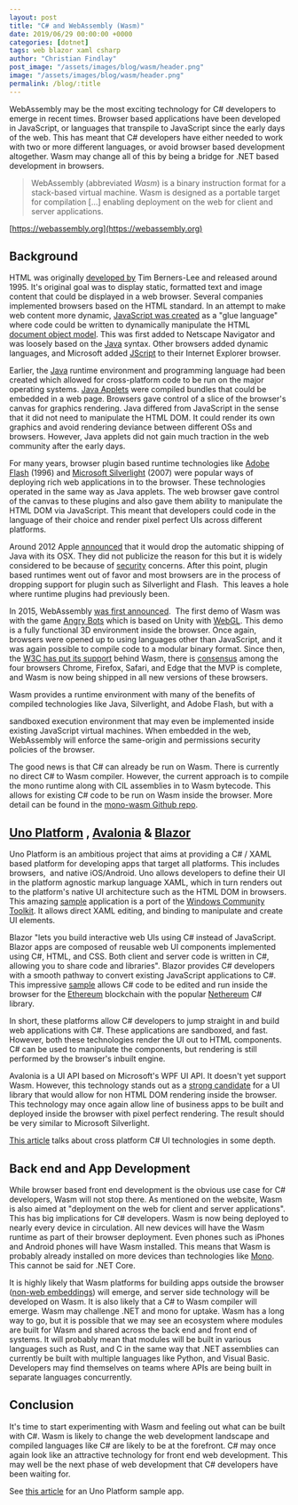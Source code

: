```yaml
---
layout: post
title: "C# and WebAssembly (Wasm)"
date: 2019/06/29 00:00:00 +0000
categories: [dotnet]
tags: web blazor xaml csharp
author: "Christian Findlay"
post_image: "/assets/images/blog/wasm/header.png"
image: "/assets/images/blog/wasm/header.png"
permalink: /blog/:title
---
```


WebAssembly may be the most exciting technology for C# developers to emerge in recent times. Browser based applications have been developed in JavaScript, or languages that transpile to JavaScript since the early days of the web. This has meant that C# developers have either needed to work with two or more different languages, or avoid browser based development altogether. Wasm may change all of this by being a bridge for .NET based development in browsers.

> WebAssembly (abbreviated _Wasm_) is a binary instruction format for a stack-based virtual machine. Wasm is designed as a portable target for compilation \[...\] enabling deployment on the web for client and server applications.

[https://webassembly.org](https://webassembly.org)

## Background
HTML was originally [developed by](https://en.wikipedia.org/wiki/HTML#History) Tim Berners-Lee and released around 1995. It's original goal was to display static, formatted text and image content that could be displayed in a web browser. Several companies implemented browsers based on the HTML standard. In an attempt to make web content more dynamic, [JavaScript was created](https://en.wikipedia.org/wiki/JavaScript#Beginnings_at_Netscape) as a "glue language" where code could be written to dynamically manipulate the HTML [document object model](https://en.wikipedia.org/wiki/Document_Object_Model). This was first added to Netscape Navigator and was loosely based on the [Java](https://en.wikipedia.org/wiki/Java_(programming_language)) syntax. Other browsers added dynamic languages, and Microsoft added [JScript](https://en.wikipedia.org/wiki/JScript) to their Internet Explorer browser.

Earlier, the [Java](https://en.wikipedia.org/wiki/Java_(programming_language)#History) runtime environment and programming language had been created which allowed for cross-platform code to be run on the major operating systems. [Java Applets](https://en.wikipedia.org/wiki/Java_applet#Embedding_into_a_web_page) were compiled bundles that could be embedded in a web page. Browsers gave control of a slice of the browser's canvas for graphics rendering. Java differed from JavaScript in the sense that it did not need to manipulate the HTML DOM. It could render its own graphics and avoid rendering deviance between different OSs and browsers. However, Java applets did not gain much traction in the web community after the early days.

For many years, browser plugin based runtime technologies like [Adobe Flash](https://en.wikipedia.org/wiki/Adobe_Flash_Player) (1996) and [Microsoft Silverlight](https://en.wikipedia.org/wiki/Microsoft_Silverlight) (2007) were popular ways of deploying rich web applications in to the browser. These technologies operated in the same way as Java applets. The web browser gave control of the canvas to these plugins and also gave them ability to manipulate the HTML DOM via JavaScript. This meant that developers could code in the language of their choice and render pixel perfect UIs across different platforms.

Around 2012 Apple [announced](https://www.huffpost.com/entry/apple-drops-java-mac_n_1989623) that it would drop the automatic shipping of Java with its OSX. They did not publicize the reason for this but it is widely considered to be because of [security](https://en.wikipedia.org/wiki/Java_security) concerns. After this point, plugin based runtimes went out of favor and most browsers are in the process of dropping support for plugin such as Silverlight and Flash.  This leaves a hole where runtime plugins had previously been.

In 2015, WebAssembly [was first announced](https://en.wikipedia.org/wiki/WebAssembly#History).  The first demo of Wasm was with the game [Angry Bots](https://beta.unity3d.com/jonas/AngryBots/) which is based on Unity with [WebGL](https://en.wikipedia.org/wiki/WebGL). This demo is a fully functional 3D environment inside the browser. Once again, browsers were opened up to using languages other than JavaScript, and it was again possible to compile code to a modular binary format. Since then, the [W3C has put its support](https://www.w3.org/community/webassembly/) behind Wasm, there is [consensus](https://webassembly.org/roadmap/) among the four browsers Chrome, Firefox, Safari, and Edge that the MVP is complete, and Wasm is now being shipped in all new versions of these browsers.

Wasm provides a runtime environment with many of the benefits of compiled technologies like Java, Silverlight, and Adobe Flash, but with a

sandboxed execution environment that may even be implemented inside existing JavaScript virtual machines. When embedded in the web, WebAssembly will enforce the same-origin and permissions security policies of the browser.

The good news is that C# can already be run on Wasm. There is currently no direct C# to Wasm compiler. However, the current approach is to compile the mono runtime along with CIL assemblies in to Wasm bytecode. This allows for existing C# code to be run on Wasm inside the browser. More detail can be found in the [mono-wasm Github repo](https://github.com/migueldeicaza/mono-wasm).

## [Uno Platform](https://platform.uno/) , [Avalonia](https://github.com/AvaloniaUI/Avalonia/issues/1387) & [Blazor](https://dotnet.microsoft.com/apps/aspnet/web-apps/client)
Uno Platform is an ambitious project that aims at providing a C# / XAML based platform for developing apps that target all platforms. This includes browsers,  and native iOS/Android. Uno allows developers to define their UI in the platform agnostic markup language XAML, which in turn renders out to the platform's native UI architecture such as the HTML DOM in browsers. This amazing [sample](http://windowstoolkit-wasm.platform.uno/) application is a port of the [Windows Community Toolkit](https://github.com/windows-toolkit/WindowsCommunityToolkit). It allows direct XAML editing, and binding to manipulate and create UI elements.

Blazor "lets you build interactive web UIs using C# instead of JavaScript. Blazor apps are composed of reusable web UI components implemented using C#, HTML, and CSS. Both client and server code is written in C#, allowing you to share code and libraries". Blazor provides C# developers with a smooth pathway to convert existing JavaScript applications to C#. This impressive [sample](http://playground.nethereum.com/) allows C# code to be edited and run inside the browser for the [Ethereum](https://www.ethereum.org/) blockchain with the popular [Nethereum](https://nethereum.com/) C# library.

In short, these platforms allow C# developers to jump straight in and build web applications with C#. These applications are sandboxed, and fast. However, both these technologies render the UI out to HTML components. C# can be used to manipulate the components, but rendering is still performed by the browser's inbuilt engine.

Avalonia is a UI API based on Microsoft's WPF UI API. It doesn't yet support Wasm. However, this technology stands out as a [strong candidate](https://github.com/AvaloniaUI/Avalonia/issues/1387) for a UI library that would allow for non HTML DOM rendering inside the browser. This technology may once again allow line of business apps to be built and deployed inside the browser with pixel perfect rendering. The result should be very similar to Microsoft Silverlight.

[This article](cross-platform-c-ui-technologies) talks about cross platform C# UI technologies in some depth.

## Back end and App Development
While browser based front end development is the obvious use case for C# developers, Wasm will not stop there. As mentioned on the website, Wasm is also aimed at "deployment on the web for client and server applications". This has big implications for C# developers. Wasm is now being deployed to nearly every device in circulation. All new devices will have the Wasm runtime as part of their browser deployment. Even phones such as iPhones and Android phones will have Wasm installed. This means that Wasm is probably already installed on more devices than technologies like [Mono](https://www.mono-project.com/). This cannot be said for .NET Core.

It is highly likely that Wasm platforms for building apps outside the browser ([non-web embeddings](https://webassembly.org/docs/non-web/)) will emerge, and server side technology will be developed on Wasm. It is also likely that a C# to Wasm compiler will emerge. Wasm may challenge .NET and mono for uptake. Wasm has a long way to go, but it is possible that we may see an ecosystem where modules are built for Wasm and shared across the back end and front end of systems. It will probably mean that modules will be built in various languages such as Rust, and C in the same way that .NET assemblies can currently be built with multiple languages like Python, and Visual Basic. Developers may find themselves on teams where APIs are being built in separate languages concurrently.

## Conclusion
It's time to start experimenting with Wasm and feeling out what can be built with C#. Wasm is likely to change the web development landscape and compiled languages like C# are likely to be at the forefront. C# may once again look like an attractive technology for front end web development. This may well be the next phase of web development that C# developers have been waiting for.

See [this article](https://www.christianfindlay.com/blog/restclient-net-on-webassembly-c) for an Uno Platform sample app.